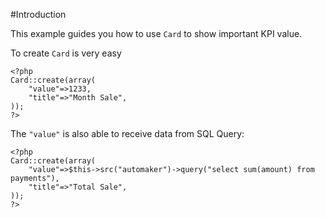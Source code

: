 #Introduction

This example guides you how to use `Card` to show important KPI value. 

To create `Card` is very easy

```
<?php
Card::create(array(
    "value"=>1233,
    "title"=>"Month Sale",
));
?>
```

The `"value"` is also able to receive data from SQL Query:

```
<?php
Card::create(array(
    "value"=>$this->src("automaker")->query("select sum(amount) from payments"),
    "title"=>"Total Sale",
));
?>
```
